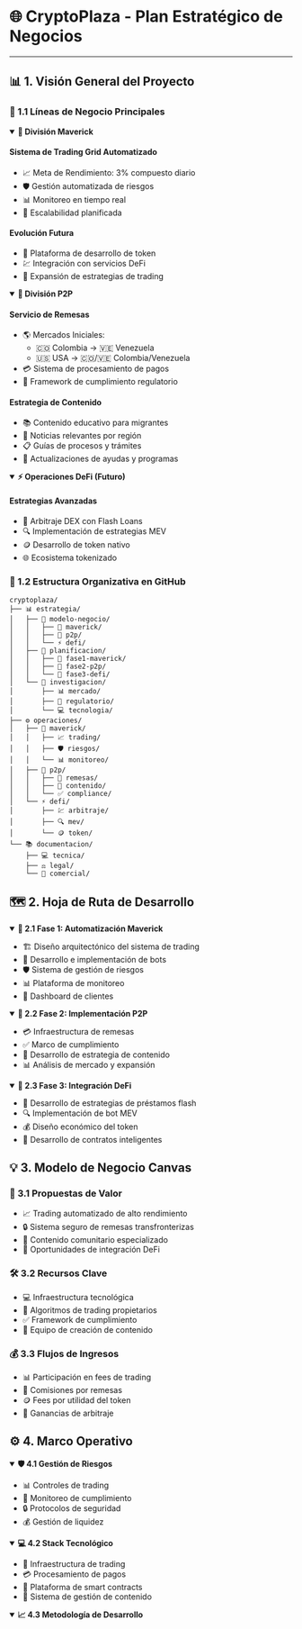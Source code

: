 # 🌐 CryptoPlaza - Plan Estratégico de Negocios

---

## 📊 1. Visión General del Proyecto

### 🎯 1.1 Líneas de Negocio Principales

<details open>
<summary><b>🤖 División Maverick</b></summary>

#### Sistema de Trading Grid Automatizado
- 📈 Meta de Rendimiento: 3% compuesto diario
- 🛡️ Gestión automatizada de riesgos
- 📊 Monitoreo en tiempo real
- 🔄 Escalabilidad planificada

#### Evolución Futura
- 🔗 Plataforma de desarrollo de token
- 💹 Integración con servicios DeFi
- 📱 Expansión de estrategias de trading
</details>

<details open>
<summary><b>💸 División P2P</b></summary>

#### Servicio de Remesas
- 🌎 Mercados Iniciales:
  - 🇨🇴 Colombia → 🇻🇪 Venezuela
  - 🇺🇸 USA → 🇨🇴/🇻🇪 Colombia/Venezuela
- 💳 Sistema de procesamiento de pagos
- 📜 Framework de cumplimiento regulatorio

#### Estrategia de Contenido
- 📚 Contenido educativo para migrantes
- 📰 Noticias relevantes por región
- 📋 Guías de procesos y trámites
- 📢 Actualizaciones de ayudas y programas
</details>

<details open>
<summary><b>⚡ Operaciones DeFi (Futuro)</b></summary>

#### Estrategias Avanzadas
- 💱 Arbitraje DEX con Flash Loans
- 🔍 Implementación de estrategias MEV
- 🪙 Desarrollo de token nativo
- 🌐 Ecosistema tokenizado
</details>

### 📂 1.2 Estructura Organizativa en GitHub

```plaintext
cryptoplaza/
├── 📊 estrategia/
│   ├── 💼 modelo-negocio/
│   │   ├── 🤖 maverick/
│   │   ├── 💸 p2p/
│   │   └── ⚡ defi/
│   ├── 📅 planificacion/
│   │   ├── 🎯 fase1-maverick/
│   │   ├── 🌱 fase2-p2p/
│   │   └── 🚀 fase3-defi/
│   └── 🔬 investigacion/
│       ├── 📊 mercado/
│       ├── 📜 regulatorio/
│       └── 💻 tecnologia/
├── ⚙️ operaciones/
│   ├── 🤖 maverick/
│   │   ├── 📈 trading/
│   │   ├── 🛡️ riesgos/
│   │   └── 📊 monitoreo/
│   ├── 💸 p2p/
│   │   ├── 💱 remesas/
│   │   ├── 📱 contenido/
│   │   └── ✅ compliance/
│   └── ⚡ defi/
│       ├── 💹 arbitraje/
│       ├── 🔍 mev/
│       └── 🪙 token/
└── 📚 documentacion/
    ├── 💻 tecnica/
    ├── ⚖️ legal/
    └── 📢 comercial/
```

## 🗺️ 2. Hoja de Ruta de Desarrollo

<details open>
<summary><b>🎯 2.1 Fase 1: Automatización Maverick</b></summary>

- 🏗️ Diseño arquitectónico del sistema de trading
- 🤖 Desarrollo e implementación de bots
- 🛡️ Sistema de gestión de riesgos
- 📊 Plataforma de monitoreo
- 📱 Dashboard de clientes
</details>

<details open>
<summary><b>🌱 2.2 Fase 2: Implementación P2P</b></summary>

- 💳 Infraestructura de remesas
- ✅ Marco de cumplimiento
- 📢 Desarrollo de estrategia de contenido
- 📊 Análisis de mercado y expansión
</details>

<details open>
<summary><b>🚀 2.3 Fase 3: Integración DeFi</b></summary>

- 💱 Desarrollo de estrategias de préstamos flash
- 🔍 Implementación de bot MEV
- 💰 Diseño económico del token
- 📝 Desarrollo de contratos inteligentes
</details>

## 💡 3. Modelo de Negocio Canvas

### 🎯 3.1 Propuestas de Valor
- 📈 Trading automatizado de alto rendimiento
- 🔒 Sistema seguro de remesas transfronterizas
- 👥 Contenido comunitario especializado
- 🔗 Oportunidades de integración DeFi

### 🛠️ 3.2 Recursos Clave
- 💻 Infraestructura tecnológica
- 🤖 Algoritmos de trading propietarios
- ✅ Framework de cumplimiento
- 🎨 Equipo de creación de contenido

### 💰 3.3 Flujos de Ingresos
- 📊 Participación en fees de trading
- 💸 Comisiones por remesas
- 🪙 Fees por utilidad del token
- 💱 Ganancias de arbitraje

## ⚙️ 4. Marco Operativo

<details open>
<summary><b>🛡️ 4.1 Gestión de Riesgos</b></summary>

- 📊 Controles de trading
- 👀 Monitoreo de cumplimiento
- 🔒 Protocolos de seguridad
- 💰 Gestión de liquidez
</details>

<details open>
<summary><b>💻 4.2 Stack Tecnológico</b></summary>

- 🤖 Infraestructura de trading
- 💳 Procesamiento de pagos
- 📝 Plataforma de smart contracts
- 📱 Sistema de gestión de contenido
</details>

<details open>
<summary><b>📈 4.3 Metodología de Desarrollo</b></summar
